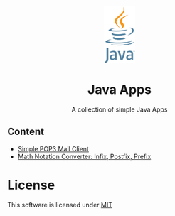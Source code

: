 <div align="center">

<img src="https://raw.githubusercontent.com/junian/commons-media/refs/heads/master/svg/java-logo.svg" height="128px" />

# Java Apps

A collection of simple Java Apps

</div>

## Content

- [Simple POP3 Mail Client](./simple-mail-client/)
- [Math Notation Converter: Infix, Postfix, Prefix](./infix-postfix-prefix/)

# License

This software is licensed under [MIT][mit]

[mit]: https://github.com/junian/JTR.MailClient/blob/master/LICENSE

